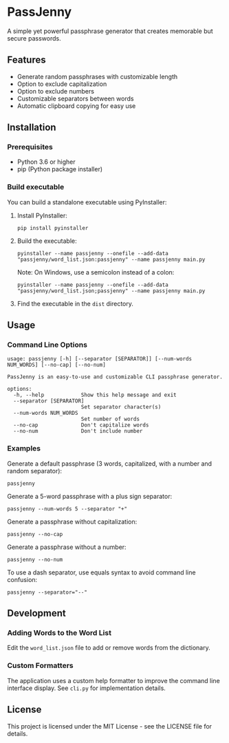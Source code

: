 # PassJenny

A simple yet powerful passphrase generator that creates memorable but secure passwords.

## Features

- Generate random passphrases with customizable length
- Option to exclude capitalization
- Option to exclude numbers
- Customizable separators between words
- Automatic clipboard copying for easy use

## Installation

### Prerequisites

- Python 3.6 or higher
- pip (Python package installer)

### Build executable

You can build a standalone executable using PyInstaller:

1. Install PyInstaller:
   ```
   pip install pyinstaller
   ```

2. Build the executable:
   ```
   pyinstaller --name passjenny --onefile --add-data "passjenny/word_list.json:passjenny" --name passjenny main.py
   ```

   Note: On Windows, use a semicolon instead of a colon:
   ```
   pyinstaller --name passjenny --onefile --add-data "passjenny/word_list.json;passjenny" --name passjenny main.py
   ```

3. Find the executable in the `dist` directory.

## Usage

### Command Line Options

```
usage: passjenny [-h] [--separator [SEPARATOR]] [--num-words NUM_WORDS] [--no-cap] [--no-num]

PassJenny is an easy-to-use and customizable CLI passphrase generator.

options:
  -h, --help            Show this help message and exit
  --separator [SEPARATOR]
                        Set separator character(s)
  --num-words NUM_WORDS
                        Set number of words
  --no-cap              Don't capitalize words
  --no-num              Don't include number
```

### Examples

Generate a default passphrase (3 words, capitalized, with a number and random separator):
```
passjenny
```

Generate a 5-word passphrase with a plus sign separator:
```
passjenny --num-words 5 --separator "+"
```

Generate a passphrase without capitalization:
```
passjenny --no-cap
```

Generate a passphrase without a number:
```
passjenny --no-num
```

To use a dash separator, use equals syntax to avoid command line confusion:
```
passjenny --separator="--"
```

## Development

### Adding Words to the Word List

Edit the `word_list.json` file to add or remove words from the dictionary.

### Custom Formatters

The application uses a custom help formatter to improve the command line interface display. See `cli.py` for implementation details.

## License

This project is licensed under the MIT License - see the LICENSE file for details.

